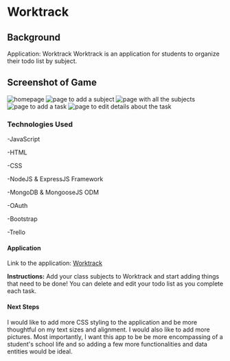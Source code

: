 # Worktrack

## Background
Application: Worktrack
Worktrack is an application for students to organize their todo list by subject.

## Screenshot of Game
![homepage](https://i.imgur.com/xrVZDNZ.png)
![page to add a subject](images/App#2.png)
![page with all the subjects](images/App#3.png)
![page to add a task](images/App#4.png)
![page to edit details about the task](images/App#5.png)

### Technologies Used
-JavaScript

-HTML

-CSS

-NodeJS & ExpressJS Framework

-MongoDB & MongooseJS ODM

-OAuth

-Bootstrap

-Trello

#### Application
Link to the application: [Worktrack](TBD)

**Instructions:**
Add your class subjects to Worktrack and start adding things that need to be done! You can delete and edit your todo list as you complete each task.

#### Next Steps
I would like to add more CSS styling to the application and be more thoughtful on my text sizes and alignment. I would also like to add more pictures. Most importantly, I want this app to be be more encompassing of a student's school life and so adding a few more functionalities and data entities would be ideal.
